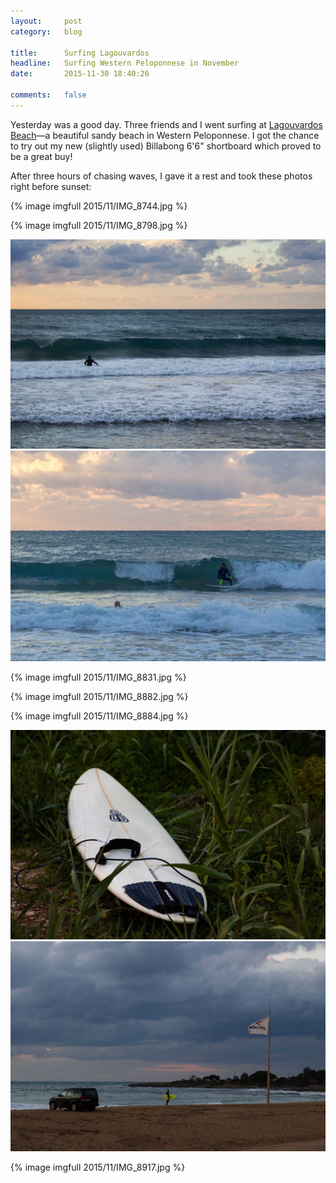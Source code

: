 ```yaml
---
layout:     post
category:   blog

title:      Surfing Lagouvardos
headline:   Surfing Western Peloponnese in November
date:       2015-11-30 18:40:26

comments:   false
---
```

Yesterday was a good day. Three friends and I went surfing at [Lagouvardos Beach](https://www.google.gr/maps/@37.0904652,21.581745,995m/data=!3m1!1e3)—a beautiful sandy beach in Western Peloponnese. I got the chance to try out my new (slightly used) Billabong 6'6" shortboard which proved to be a great buy!

After three hours of chasing waves, I gave it a rest and took these photos right before sunset:

{% image imgfull 2015/11/IMG_8744.jpg %}

{% image imgfull 2015/11/IMG_8798.jpg %}

<div class="images-2x2">
    <a href="/images/2015/11/IMG_8754.jpg">
        <img src="/images/2015/11/IMG_8754.jpg" alt="">
    </a>
    <a href="/images/2015/11/IMG_8830.jpg">
        <img src="/images/2015/11/IMG_8830.jpg">
    </a>
</div>

{% image imgfull 2015/11/IMG_8831.jpg %}

{% image imgfull 2015/11/IMG_8882.jpg %}

{% image imgfull 2015/11/IMG_8884.jpg %}

<div class="images-2x2">
    <a href="/images/2015/11/IMG_8898.jpg">
        <img src="/images/2015/11/IMG_8898.jpg" alt="">
    </a>
    <a href="/images/2015/11/IMG_8922.jpg">
        <img src="/images/2015/11/IMG_8922.jpg">
    </a>
</div>

{% image imgfull 2015/11/IMG_8917.jpg %}
